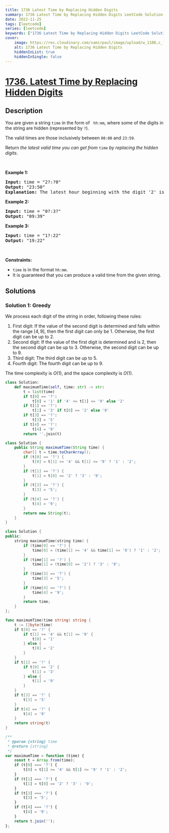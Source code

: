 ```yaml
---
title: 1736 Latest Time by Replacing Hidden Digits
summary: 1736 Latest Time by Replacing Hidden Digits LeetCode Solution Explained
date: 2022-11-25
tags: [leetcode]
series: [leetcode]
keywords: ["1736 Latest Time by Replacing Hidden Digits LeetCode Solution Explained in all languages", "1736 Latest Time by Replacing Hidden Digits", "LeetCode", "leetcode solution in Python3 C++ Java Go PHP Ruby Swift TypeScript Rust C# JavaScript C", "GeeksforGeeks", "InterviewBit", "Coding Ninjas", "HackerRank", "HackerEarth", "CodeChef", "TopCoder", "AlgoExpert", "freeCodeCamp", "Codeforces", "GitHub", "AtCoder", "Samir Paul"]
cover:
    image: https://res.cloudinary.com/samirpaul/image/upload/w_1100,c_fit,co_rgb:FFFFFF,l_text:Arial_75_bold:1736 Latest Time by Replacing Hidden Digits - Solution Explained/problem-solving.webp
    alt: 1736 Latest Time by Replacing Hidden Digits
    hiddenInList: true
    hiddenInSingle: false
---
```



# [1736. Latest Time by Replacing Hidden Digits](https://leetcode.com/problems/latest-time-by-replacing-hidden-digits)


## Description

<p>You are given a string <code>time</code> in the form of <code> hh:mm</code>, where some of the digits in the string are hidden (represented by <code>?</code>).</p>

<p>The valid times are those inclusively between <code>00:00</code> and <code>23:59</code>.</p>

<p>Return <em>the latest valid time you can get from</em> <code>time</code><em> by replacing the hidden</em> <em>digits</em>.</p>

<p>&nbsp;</p>
<p><strong class="example">Example 1:</strong></p>

<pre>
<strong>Input:</strong> time = &quot;2?:?0&quot;
<strong>Output:</strong> &quot;23:50&quot;
<strong>Explanation:</strong> The latest hour beginning with the digit &#39;2&#39; is 23 and the latest minute ending with the digit &#39;0&#39; is 50.
</pre>

<p><strong class="example">Example 2:</strong></p>

<pre>
<strong>Input:</strong> time = &quot;0?:3?&quot;
<strong>Output:</strong> &quot;09:39&quot;
</pre>

<p><strong class="example">Example 3:</strong></p>

<pre>
<strong>Input:</strong> time = &quot;1?:22&quot;
<strong>Output:</strong> &quot;19:22&quot;
</pre>

<p>&nbsp;</p>
<p><strong>Constraints:</strong></p>

<ul>
	<li><code>time</code> is in the format <code>hh:mm</code>.</li>
	<li>It is guaranteed that you can produce a valid time from the given string.</li>
</ul>

## Solutions

### Solution 1: Greedy

We process each digit of the string in order, following these rules:

1. First digit: If the value of the second digit is determined and falls within the range $[4, 9]$, then the first digit can only be $1$. Otherwise, the first digit can be up to $2$.
1. Second digit: If the value of the first digit is determined and is $2$, then the second digit can be up to $3$. Otherwise, the second digit can be up to $9$.
1. Third digit: The third digit can be up to $5$.
1. Fourth digit: The fourth digit can be up to $9$.

The time complexity is $O(1)$, and the space complexity is $O(1)$.

<!-- tabs:start -->

```python
class Solution:
    def maximumTime(self, time: str) -> str:
        t = list(time)
        if t[0] == '?':
            t[0] = '1' if '4' <= t[1] <= '9' else '2'
        if t[1] == '?':
            t[1] = '3' if t[0] == '2' else '9'
        if t[3] == '?':
            t[3] = '5'
        if t[4] == '?':
            t[4] = '9'
        return ''.join(t)
```

```java
class Solution {
    public String maximumTime(String time) {
        char[] t = time.toCharArray();
        if (t[0] == '?') {
            t[0] = t[1] >= '4' && t[1] <= '9' ? '1' : '2';
        }
        if (t[1] == '?') {
            t[1] = t[0] == '2' ? '3' : '9';
        }
        if (t[3] == '?') {
            t[3] = '5';
        }
        if (t[4] == '?') {
            t[4] = '9';
        }
        return new String(t);
    }
}
```

```cpp
class Solution {
public:
    string maximumTime(string time) {
        if (time[0] == '?') {
            time[0] = (time[1] >= '4' && time[1] <= '9') ? '1' : '2';
        }
        if (time[1] == '?') {
            time[1] = (time[0] == '2') ? '3' : '9';
        }
        if (time[3] == '?') {
            time[3] = '5';
        }
        if (time[4] == '?') {
            time[4] = '9';
        }
        return time;
    }
};
```

```go
func maximumTime(time string) string {
	t := []byte(time)
	if t[0] == '?' {
		if t[1] >= '4' && t[1] <= '9' {
			t[0] = '1'
		} else {
			t[0] = '2'
		}
	}
	if t[1] == '?' {
		if t[0] == '2' {
			t[1] = '3'
		} else {
			t[1] = '9'
		}
	}
	if t[3] == '?' {
		t[3] = '5'
	}
	if t[4] == '?' {
		t[4] = '9'
	}
	return string(t)
}
```

```js
/**
 * @param {string} time
 * @return {string}
 */
var maximumTime = function (time) {
    const t = Array.from(time);
    if (t[0] === '?') {
        t[0] = t[1] >= '4' && t[1] <= '9' ? '1' : '2';
    }
    if (t[1] === '?') {
        t[1] = t[0] == '2' ? '3' : '9';
    }
    if (t[3] === '?') {
        t[3] = '5';
    }
    if (t[4] === '?') {
        t[4] = '9';
    }
    return t.join('');
};
```

<!-- tabs:end -->

<!-- end -->
